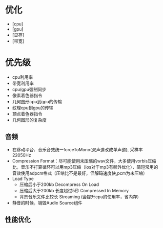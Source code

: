 # 优化
* [cpu]
* [gpu]
* [显存]
* [带宽]

# 优先级
* cpu利用率
* 带宽利用率
* cpu/gpu强制同步
* 像素着色器指令
* 几何图形cpu到gpu的传输
* 纹理cpu到gpu的传输
* 顶点着色器指令
* 几何图形的复杂度

## 音频
* 在移动平台，音乐音效统一forceToMono(双声道改成单声道), 采样率22050Hz
* Compression Format：尽可能使用未压缩的wav文件，大多使用vorbis压缩比，音乐不打算循环可以用mp3压缩（ios对于mp3有额外优化），简短常用的音效使用adpcm格式（压缩比不是最好，但解码速度快,pcm为未压缩）
* Load Type
    * 压缩后小于200kb Decompress On Load
    * 压缩后大于200kb 长度超过5秒 Compressed In Memory
    * 背景音乐文件比较长 Streaming (会提升cpu的使用率，省内存)
* 静音的时候，销毁Audio Source组件

## 性能优化

    
